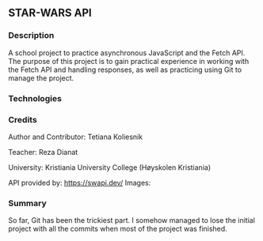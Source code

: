 ## STAR-WARS API

### Description
A school project to practice asynchronous JavaScript and the Fetch API. 
The purpose of this project is to gain practical experience in working with the Fetch API and handling responses, as well as practicing using Git to manage the project.
### Technologies


### Credits
Author and Contributor: Tetiana Koliesnik

Teacher: Reza Dianat

University: Kristiania University College (Høyskolen Kristiania)

API provided by: https://swapi.dev/
Images: 

### Summary
So far, Git has been the trickiest part. I somehow managed to lose the initial project with all the commits when most of the project was finished.

